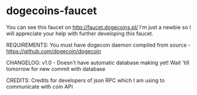 dogecoins-faucet
================

You can see this faucet on http://faucet.dogecoins.pl/
I'm just a newbie so I will appreciate your help with further developing this faucet.

REQUIREMENTS:
You must have dogecoin daemon compiled from source - https://github.com/dogecoin/dogecoin

CHANGELOG:
v1.0 - Doesn't have automatic database making yet! Wait 'till tomorrow for new commit with database 

CREDITS:
Credits for developers of json RPC which I am using to communicate with coin API